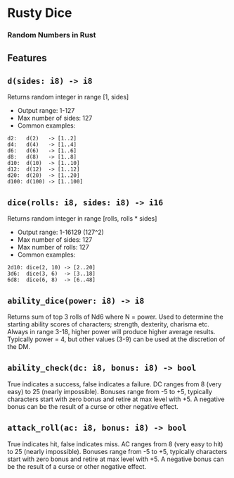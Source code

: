 # Rusty Dice

### Random Numbers in Rust

## Features

## `d(sides: i8) -> i8` 
Returns random integer in range [1, sides]
- Output range: 1-127
- Max number of sides: 127
- Common examples:
```
d2:   d(2)   -> [1..2]
d4:   d(4)   -> [1..4]
d6:   d(6)   -> [1..6]
d8:   d(8)   -> [1..8]
d10:  d(10)  -> [1..10]
d12:  d(12)  -> [1..12]
d20:  d(20)  -> [1..20]
d100: d(100) -> [1..100]
```

## `dice(rolls: i8, sides: i8) -> i16` 
Returns random integer in range [rolls, rolls * sides]
- Output range: 1-16129 (127^2)
- Max number of sides: 127
- Max number of rolls: 127
- Common examples:
```
2d10: dice(2, 10) -> [2..20]
3d6:  dice(3, 6)  -> [3..18]
6d8:  dice(6, 8)  -> [6..48]
```

## `ability_dice(power: i8) -> i8`
Returns sum of top 3 rolls of Nd6 where N = power. Used to determine the starting 
ability scores of characters; strength, dexterity, charisma etc. Always in range 3-18, higher power will produce higher 
average results. Typically power = 4, but other values (3-9) can be used at the discretion of the DM.

## `ability_check(dc: i8, bonus: i8) -> bool`
True indicates a success, false indicates a failure. DC ranges from 8 (very easy) to
25 (nearly impossible). Bonuses range from -5 to +5, typically characters start with zero bonus and retire
at max level with +5. A negative bonus can be the result of a curse or other negative effect.

## `attack_roll(ac: i8, bonus: i8) -> bool`
True indicates hit, false indicates miss. AC ranges from 8 (very easy to hit) to
25 (nearly impossible). Bonuses range from -5 to +5, typically characters start with zero bonus and retire
at max level with +5. A negative bonus can be the result of a curse or other negative effect.

